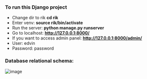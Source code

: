 <h3>To run this Django project</h3>

- Change dir to rik <b>cd rik</b>
- Enter venv: <b>source rik/bin/activate</b>
- Run the server: <b>python manage.py runserver</b>
- Go to localhost: <b>http://127.0.0.1:8000/</b>
- If you want to access admin panel: <b>http://127.0.0.1:8000/admin/</b> 
- User: edvin
- Password: password
<h3>Database relational schema:</h3>

![image](https://user-images.githubusercontent.com/88944850/213316377-e6cded01-498e-42e3-88e3-8fb486f5f4d3.png)
